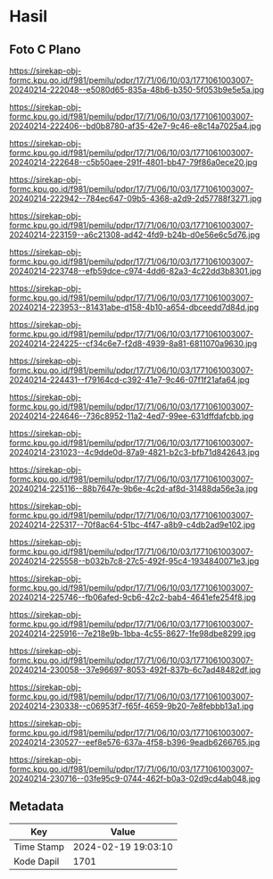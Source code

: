 # Hasil

## Foto C Plano

https://sirekap-obj-formc.kpu.go.id/f981/pemilu/pdpr/17/71/06/10/03/1771061003007-20240214-222048--e5080d65-835a-48b6-b350-5f053b9e5e5a.jpg

https://sirekap-obj-formc.kpu.go.id/f981/pemilu/pdpr/17/71/06/10/03/1771061003007-20240214-222406--bd0b8780-af35-42e7-9c46-e8c14a7025a4.jpg

https://sirekap-obj-formc.kpu.go.id/f981/pemilu/pdpr/17/71/06/10/03/1771061003007-20240214-222648--c5b50aee-291f-4801-bb47-79f86a0ece20.jpg

https://sirekap-obj-formc.kpu.go.id/f981/pemilu/pdpr/17/71/06/10/03/1771061003007-20240214-222942--784ec647-09b5-4368-a2d9-2d57788f3271.jpg

https://sirekap-obj-formc.kpu.go.id/f981/pemilu/pdpr/17/71/06/10/03/1771061003007-20240214-223159--a6c21308-ad42-4fd9-b24b-d0e56e6c5d76.jpg

https://sirekap-obj-formc.kpu.go.id/f981/pemilu/pdpr/17/71/06/10/03/1771061003007-20240214-223748--efb59dce-c974-4dd6-82a3-4c22dd3b8301.jpg

https://sirekap-obj-formc.kpu.go.id/f981/pemilu/pdpr/17/71/06/10/03/1771061003007-20240214-223953--81431abe-d158-4b10-a654-dbceedd7d84d.jpg

https://sirekap-obj-formc.kpu.go.id/f981/pemilu/pdpr/17/71/06/10/03/1771061003007-20240214-224225--cf34c6e7-f2d8-4939-8a81-6811070a9630.jpg

https://sirekap-obj-formc.kpu.go.id/f981/pemilu/pdpr/17/71/06/10/03/1771061003007-20240214-224431--f79164cd-c392-41e7-9c46-07f1f21afa64.jpg

https://sirekap-obj-formc.kpu.go.id/f981/pemilu/pdpr/17/71/06/10/03/1771061003007-20240214-224646--736c8952-11a2-4ed7-99ee-631dffdafcbb.jpg

https://sirekap-obj-formc.kpu.go.id/f981/pemilu/pdpr/17/71/06/10/03/1771061003007-20240214-231023--4c9dde0d-87a9-4821-b2c3-bfb71d842643.jpg

https://sirekap-obj-formc.kpu.go.id/f981/pemilu/pdpr/17/71/06/10/03/1771061003007-20240214-225116--88b7647e-9b6e-4c2d-af8d-31488da56e3a.jpg

https://sirekap-obj-formc.kpu.go.id/f981/pemilu/pdpr/17/71/06/10/03/1771061003007-20240214-225317--70f8ac64-51bc-4f47-a8b9-c4db2ad9e102.jpg

https://sirekap-obj-formc.kpu.go.id/f981/pemilu/pdpr/17/71/06/10/03/1771061003007-20240214-225558--b032b7c8-27c5-492f-95c4-1934840071e3.jpg

https://sirekap-obj-formc.kpu.go.id/f981/pemilu/pdpr/17/71/06/10/03/1771061003007-20240214-225746--fb06afed-9cb6-42c2-bab4-4641efe254f8.jpg

https://sirekap-obj-formc.kpu.go.id/f981/pemilu/pdpr/17/71/06/10/03/1771061003007-20240214-225916--7e218e9b-1bba-4c55-8627-1fe98dbe8299.jpg

https://sirekap-obj-formc.kpu.go.id/f981/pemilu/pdpr/17/71/06/10/03/1771061003007-20240214-230058--37e96697-8053-492f-837b-6c7ad48482df.jpg

https://sirekap-obj-formc.kpu.go.id/f981/pemilu/pdpr/17/71/06/10/03/1771061003007-20240214-230338--c06953f7-f65f-4659-9b20-7e8febbb13a1.jpg

https://sirekap-obj-formc.kpu.go.id/f981/pemilu/pdpr/17/71/06/10/03/1771061003007-20240214-230527--eef8e576-637a-4f58-b396-9eadb6266765.jpg

https://sirekap-obj-formc.kpu.go.id/f981/pemilu/pdpr/17/71/06/10/03/1771061003007-20240214-230716--03fe95c9-0744-462f-b0a3-02d9cd4ab048.jpg


## Metadata

| Key        | Value               |
| ---------- | ------------------- |
| Time Stamp | 2024-02-19 19:03:10 |
| Kode Dapil | 1701                |



